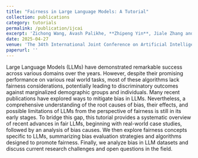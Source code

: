 ```yaml
---
title: "Fairness in Large Language Models: A Tutorial"
collection: publications
category: tutorials
permalink: /publication/ijcai
excerpt: 'Zichong Wang, Avash Palikhe, **Zhipeng Yin**, Jiale Zhang and Wenbin Zhang'
date: 2025-04-27
venue: 'The 34th International Joint Conference on Artificial Intelligence (IJCAI)'
paperurl: ''
---
```


Large Language Models (LLMs) have demonstrated remarkable success across various domains over the years. However, despite their promising performance on various real world tasks, most of these algorithms lack fairness considerations, potentially leading to discriminatory outcomes against marginalized demographic groups and individuals. Many recent publications have explored ways to mitigate bias in LLMs. Nevertheless, a comprehensive understanding of the root causes of bias, their effects, and possible limitations of LLMs from the perspective of fairness is still in its early stages. To bridge this gap, this tutorial provides a systematic overview of recent advances in fair LLMs, beginning with real-world case studies, followed by an analysis of bias causes. We then explore fairness concepts specific to LLMs, summarizing bias evaluation strategies and algorithms designed to promote fairness. Finally, we analyze bias in LLM datasets and discuss current research challenges and open questions in the field.